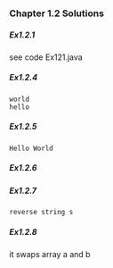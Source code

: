 ### Chapter 1.2 Solutions

##### Ex1.2.1

see code Ex121.java

##### Ex1.2.4

```
world
hello
```

##### Ex1.2.5

```
Hello World
```

##### Ex1.2.6


##### Ex1.2.7

```
reverse string s
```

##### Ex1.2.8

it swaps array a and b


